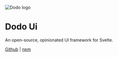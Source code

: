 ![Dodo logo](https://flightlesslabs.github.io/dodo-ui/og.png)

# Dodo Ui

An open-source, opinionated UI framework for Svelte.

[Github](https://github.com/flightlesslabs/dodo-ui) | [npm](https://www.npmjs.com/package/@flightlesslabs/dodo-ui)
